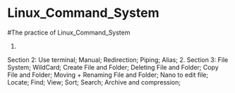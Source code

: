 # Linux_Command_System
#The practice of Linux_Command_System

1.
Section 2:
Use terminal;
Manual;
Redirection;
Piping;
Alias;
2.
Section 3:
File System;
WildCard;
Create File and Folder;
Deleting File and Folder;
Copy File and Folder;
Moving + Renaming File and Folder;
Nano to edit file;
Locate;
Find;
View;
Sort;
Search;
Archive and compression;

